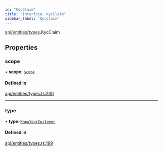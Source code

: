 ```yaml
---
id: "KycClaim"
title: "Interface: KycClaim"
sidebar_label: "KycClaim"
---
```


[api/entities/types](../../../../../modules/API/Entities/Types/Types.md).KycClaim

## Properties

### scope

• **scope**: [`Scope`](../Scope/Scope.md)

#### Defined in

[api/entities/types.ts:200](https://github.com/PolymeshAssociation/polymesh-sdk/blob/f8a937f04/src/api/entities/types.ts#L200)

___

### type

• **type**: [`KnowYourCustomer`](../../../../../enums/API/Entities/Types/ClaimType/ClaimType.md#knowyourcustomer)

#### Defined in

[api/entities/types.ts:199](https://github.com/PolymeshAssociation/polymesh-sdk/blob/f8a937f04/src/api/entities/types.ts#L199)
